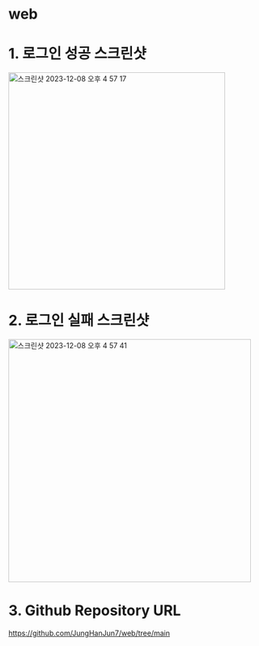 # web
# 1. 로그인 성공 스크린샷
<img width="428" alt="스크린샷 2023-12-08 오후 4 57 17" src="https://github.com/JungHanJun7/web/assets/124762243/8fe855e4-02aa-4ad9-b42e-45635fb33600">

# 2. 로그인 실패 스크린샷
<img width="479" alt="스크린샷 2023-12-08 오후 4 57 41" src="https://github.com/JungHanJun7/web/assets/124762243/80335a11-7b56-4f0d-b223-702a944b4cc8">

# 3. Github Repository URL
https://github.com/JungHanJun7/web/tree/main

